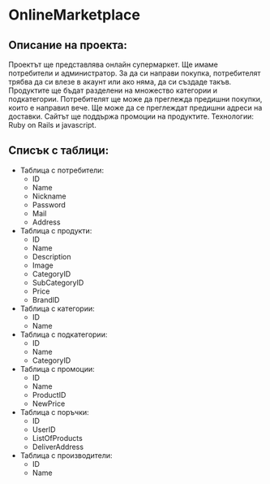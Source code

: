 # OnlineMarketplace
## Описание на проекта:
 Проектът ще представлява онлайн супермаркет. Ще имаме потребители и администратор. За да си направи покупка, потребителят трябва да си влезе в акаунт или ако няма, да си създаде такъв. Продуктите ще бъдат разделени на множество категории и подкатегории. Потребителят ще може да преглежда предишни покупки, които е направил вече. Ще може да се преглеждат предишни адреси на доставки. Сайтът ще поддържа промоции на продуктите. Технологии: Ruby on Rails и javascript.
## Списък с таблици:
 * Таблица с потребители:
   * ID
   * Name
   * Nickname
   * Password
   * Mail
   * Address
 * Таблица с продукти:
   * ID
   * Name
   * Description
   * Image
   * CategoryID
   * SubCategoryID
   * Price
   * BrandID
 * Таблица с категории:
   * ID
   * Name
 * Таблица с подкатегории:
   * ID
   * Name
   * CategoryID
 * Таблица с промоции:
   * ID
   * Name
   * ProductID
   * NewPrice
 * Таблица с поръчки:
   * ID
   * UserID
   * ListOfProducts
   * DeliverAddress
 * Таблица с производители:
   * ID
   * Name
